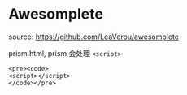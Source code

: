 # Awesomplete

source: https://github.com/LeaVerou/awesomplete

prism.html, prism 会处理 `<script>`

```
<pre><code>
<script></script>
</code></pre>
```


